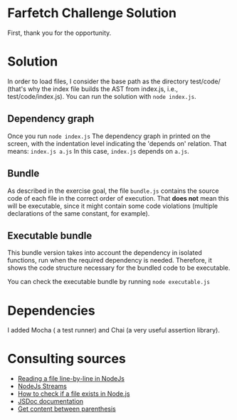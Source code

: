 # Farfetch Challenge Solution

First, thank you for the opportunity.

# Solution

In order to load files, I consider the base path as the directory test/code/ (that's why the index file builds the AST from index.js, i.e., test/code/index.js).
You can run the solution with `node index.js`.

## Dependency graph

Once you run `node index.js` The dependency graph in printed on the screen, with the indentation level indicating the 'depends on' relation.
That means:
`index.js a.js`
In this case, `index.js` depends on `a.js`.

## Bundle

As described in the exercise goal, the file `bundle.js` contains the source code of each file in the correct order
of execution. That **does not** mean this will be executable, since it might contain some code violations (multiple declarations of the same constant, for example).

## Executable bundle

This bundle version takes into account the dependency in isolated functions, run when the required dependency is needed. Therefore, it shows the code structure necessary for the bundled code to be executable.

You can check the executable bundle by running `node executable.js`

# Dependencies

I added Mocha ( a test runner) and Chai (a very useful assertion library).

# Consulting sources

- [Reading a file line-by-line in NodeJs](https://usefulangle.com/post/95/nodejs-read-file-line-by-line)
- [NodeJs Streams](https://medium.freecodecamp.org/node-js-streams-everything-you-need-to-know-c9141306be93)
- [How to check if a file exists in Node.js](https://flaviocopes.com/how-to-check-if-file-exists-node/)
- [JSDoc documentation](http://usejsdoc.org)
- [Get content between parenthesis](https://stackoverflow.com/questions/6208367/regex-to-match-stuff-between-parentheses)
